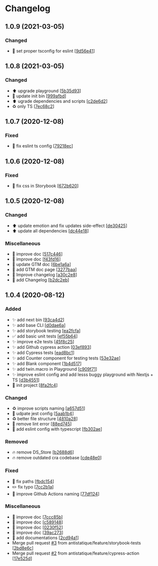 # Changelog

<a name="1.0.9"></a>
## 1.0.9 (2021-03-05)

### Changed

- 🔧 set proper tsconfig for eslint [[9d56e41](https://github.com/antistatique/frontend-development-configuration/commit/9d56e41bb5e268603276a2bba56e5328fdfe8fcc)]


<a name="1.0.8"></a>
## 1.0.8 (2021-03-05)

### Changed

- ⬆️ upgrade playground [[5b35d93](https://github.com/antistatique/frontend-development-configuration/commit/5b35d938db2c268cedb5e36ef5da4905e90ac7ed)]
- 🔧 update init bin [[999afbd](https://github.com/antistatique/frontend-development-configuration/commit/999afbd9f08c3440afb0c439f6d1a82fb2d3809a)]
- ⬆️ ugrade dependencies and scripts [[c2de6d2](https://github.com/antistatique/frontend-development-configuration/commit/c2de6d275d8ec0e54365d010c96d9163221c9de4)]
- ♻️ only TS [[7ec68c2](https://github.com/antistatique/frontend-development-configuration/commit/7ec68c2dffd80b654805238dcafa40ce2ce5e281)]


<a name="1.0.7"></a>
## 1.0.7 (2020-12-08)

### Fixed

- 🐛 fix eslint ts config [[79218ec](https://github.com/antistatique/frontend-development-configuration/commit/79218ecf6cd09762e241d5db985f2e0aec75bf1c)]


<a name="1.0.6"></a>
## 1.0.6 (2020-12-08)

### Fixed

- 🐛 fix css in Storybook [[672b620](https://github.com/antistatique/frontend-development-configuration/commit/672b6208069ae623f07af917fb53209103ac7178)]


<a name="1.0.5"></a>
## 1.0.5 (2020-12-08)

### Changed

- ⬆️ update emotion and fix updates side-effect [[de30425](https://github.com/antistatique/frontend-development-configuration/commit/de3042555f0961080f623d060566c617a39dd1bd)]
- ⬆️ update all dependencies [[dc44e18](https://github.com/antistatique/frontend-development-configuration/commit/dc44e188aa11a56cc823abda8f7c70b16ea62c52)]

### Miscellaneous

- 📝 improve doc [[517c446](https://github.com/antistatique/frontend-development-configuration/commit/517c446826c8615e348493b3a9f94f125187b8fe)]
- 📝 improve doc [[f43fd16](https://github.com/antistatique/frontend-development-configuration/commit/f43fd1693e9ba59aaea461910c76d14e14603a4f)]
- 📝 update GTM doc [[6be1a6a](https://github.com/antistatique/frontend-development-configuration/commit/6be1a6ab52a9e26db53301f6185990c287741b83)]
- 📝 add GTM doc page [[3277baa](https://github.com/antistatique/frontend-development-configuration/commit/3277baaf24b4cf82e8edf22b2b359d8f40c228c1)]
- 📝 Improve changelog [[a30c2e8](https://github.com/antistatique/frontend-development-configuration/commit/a30c2e88ebad031efcd17ce343890bd11390acd0)]
- 📝 add Changelog [[b2dc2eb](https://github.com/antistatique/frontend-development-configuration/commit/b2dc2eb79ecd30d3370c2d3691b0a5d951ba6164)]


<a name="1.0.4"></a>
## 1.0.4 (2020-08-12)

### Added

- ✨ add next bin [[93ca4d2](https://github.com/antistatique/frontend-development-configuration/commit/93ca4d2092fc2d198f99f882a352e7d05eb7b2b5)]
- ✨ add base CLI [[d0dae6a](https://github.com/antistatique/frontend-development-configuration/commit/d0dae6a5cc9951c0b04bb532bacf8e8d63d5d2f6)]
- ✨ add storybook testing [[ea2fcfa](https://github.com/antistatique/frontend-development-configuration/commit/ea2fcfab0a2012904528332fdb84ca094eb622ae)]
- ✅ add basic unit tests [[ef55b64](https://github.com/antistatique/frontend-development-configuration/commit/ef55b6405d38a99cef9fe9a6be3a50e117f4afb0)]
- ✨ improve e2e tests [[45f8c25](https://github.com/antistatique/frontend-development-configuration/commit/45f8c2507782acf9ffa5b50171f21b3a8120fa8a)]
- ✨ add Github cypress action [[03ef893](https://github.com/antistatique/frontend-development-configuration/commit/03ef893459924e87d9d2fb6b965c38c90260d021)]
- ✨ add Cypress tests [[ead8bc1](https://github.com/antistatique/frontend-development-configuration/commit/ead8bc1ba5439a95307f331eb7d97c91e9d28e5c)]
- ✨ add Counter component for testing tests [[53e32ae](https://github.com/antistatique/frontend-development-configuration/commit/53e32ae5024f660e7148ed760b7fc203e70f611e)]
- ✨ add Blank component [[1b4d517](https://github.com/antistatique/frontend-development-configuration/commit/1b4d5179f7f3e6b92a559a13eb73f01ab39eb771)]
- ✨ add twin.macro in Playground [[c909f71](https://github.com/antistatique/frontend-development-configuration/commit/c909f71a2d80975840940dd5e77825f62c608dd9)]
- ✨ improve eslint config and add lesss buggy playground with Nextjs + TS [[d3b4551](https://github.com/antistatique/frontend-development-configuration/commit/d3b45519197af58737b486698d850aafb352b69a)]
- 🎉 init project [[8fa2fc4](https://github.com/antistatique/frontend-development-configuration/commit/8fa2fc4a58af02aadcaa7b8b03f51320b5a6d6ac)]

### Changed

- ♻️ improve scripts naming [[a657d51](https://github.com/antistatique/frontend-development-configuration/commit/a657d51d402bf3abeebcecfad5487b7ef6f35f87)]
- 🔧 udpate jest config [[5aab1b4](https://github.com/antistatique/frontend-development-configuration/commit/5aab1b46162a6e184915f05659fa16ef6070194d)]
- ♻️ better file structure [[4810a28](https://github.com/antistatique/frontend-development-configuration/commit/4810a28c724d34ddb5c22d57c355968ab86a69b5)]
- 🚨 remove lint error [[88ed745](https://github.com/antistatique/frontend-development-configuration/commit/88ed745fb8d325d054a0a859310bbdf19a94eacd)]
- 🔧 add eslint config with typescript [[fb302ae](https://github.com/antistatique/frontend-development-configuration/commit/fb302ae5aec599133a92da11a6cda2d2dd00c520)]

### Removed

- 🔥 remove DS_Store [[b2688d6](https://github.com/antistatique/frontend-development-configuration/commit/b2688d62b0af4383727f5b7035c132280343f6b0)]
- 🔥 remove outdated cra codebase [[cde48e0](https://github.com/antistatique/frontend-development-configuration/commit/cde48e0be09397ac030d5fa79848ee936779303f)]

### Fixed

- 🐛 fix paths [[fbdc154](https://github.com/antistatique/frontend-development-configuration/commit/fbdc154f093bfb6aa258b75a2e879382b1a8a46d)]
- ✏️ fix typo [[7cc2b1a](https://github.com/antistatique/frontend-development-configuration/commit/7cc2b1a6bf8a9db1f0d1f1be53cb5e946dd47027)]
- 💚 improve Github Actions naming [[77df124](https://github.com/antistatique/frontend-development-configuration/commit/77df12461e75110951f577c2177e49bd1e1c30bd)]

### Miscellaneous

- 📝 improve doc [[7ccc85b](https://github.com/antistatique/frontend-development-configuration/commit/7ccc85b828ba1f3b7514af7530a56ab8968246c9)]
- 📝 improve doc [[c589148](https://github.com/antistatique/frontend-development-configuration/commit/c58914865c2c5ec5fabdbb50994708b7e9ea86a1)]
- 📝 improve doc [[0230f52](https://github.com/antistatique/frontend-development-configuration/commit/0230f52634347004e78590b813f2429cc18c49c8)]
- 📝 improve doc [[39ac273](https://github.com/antistatique/frontend-development-configuration/commit/39ac273f0c942214f4a568271e377b9801b17016)]
- 📝 add documentations [[2cd94a1](https://github.com/antistatique/frontend-development-configuration/commit/2cd94a12a887aac9850c10b9b0948c95beeffcfc)]
-  Merge pull request [#3](https://github.com/antistatique/frontend-development-configuration/issues/3) from antistatique/feature/storybook-tests [[2bd8e6c](https://github.com/antistatique/frontend-development-configuration/commit/2bd8e6c9e246a1a7475b4eb6e2248cb321fa007a)]
-  Merge pull request [#2](https://github.com/antistatique/frontend-development-configuration/issues/2) from antistatique/feature/cypress-action [[17e525d](https://github.com/antistatique/frontend-development-configuration/commit/17e525d25747bbfb06e1210c41015535b502813e)]


